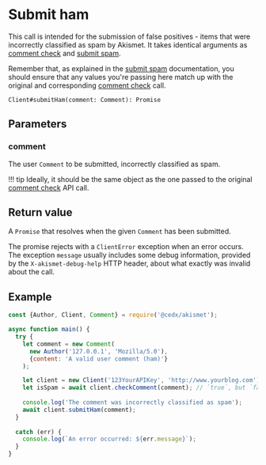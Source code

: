 # Submit ham
This call is intended for the submission of false positives - items that were incorrectly classified as spam by Akismet. It takes identical arguments as [comment check](comment_check.md) and [submit spam](submit_spam.md).

Remember that, as explained in the [submit spam](submit_spam.md) documentation, you should ensure that any values you're passing here match up with the original and corresponding [comment check](comment_check.md) call.

```
Client#submitHam(comment: Comment): Promise
```

## Parameters

### comment
The user `Comment` to be submitted, incorrectly classified as spam.

!!! tip
    Ideally, it should be the same object as the one passed to the original [comment check](comment_check.md) API call.

## Return value
A `Promise` that resolves when the given `Comment` has been submitted.

The promise rejects with a `ClientError` exception when an error occurs.
The exception `message` usually includes some debug information, provided by the `X-akismet-debug-help` HTTP header, about what exactly was invalid about the call.

## Example

```js
const {Author, Client, Comment} = require('@cedx/akismet');

async function main() {
  try {
    let comment = new Comment(
      new Author('127.0.0.1', 'Mozilla/5.0'),
      {content: 'A valid user comment (ham)'}
    );

    let client = new Client('123YourAPIKey', 'http://www.yourblog.com');
    let isSpam = await client.checkComment(comment); // `true`, but `false` expected.
    
    console.log('The comment was incorrectly classified as spam');
    await client.submitHam(comment);
  }
    
  catch (err) {
    console.log(`An error occurred: ${err.message}`);
  }
}
```
